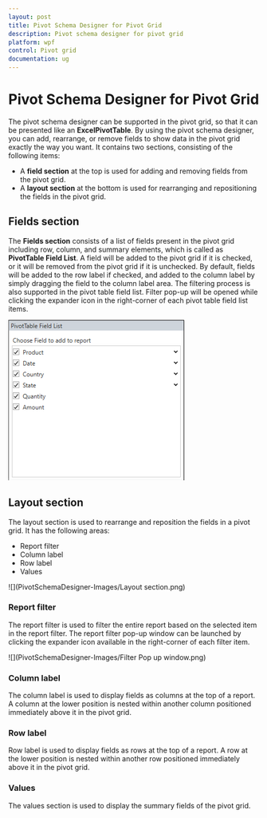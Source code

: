 ```yaml
---
layout: post
title: Pivot Schema Designer for Pivot Grid
description: Pivot schema designer for pivot grid
platform: wpf
control: Pivot grid
documentation: ug
---
```


# Pivot Schema Designer for Pivot Grid

The pivot schema designer can be supported in the pivot grid, so that it can be presented like an **ExcelPivotTable**. By using the pivot schema designer, you can add, rearrange, or remove fields to show data in the pivot grid exactly the way you want. It contains two sections, consisting of the following items:

* A **field section** at the top is used for adding and removing fields from the pivot grid.
* A **layout section** at the bottom is used for rearranging and repositioning the fields in the pivot grid.

## Fields section

The **Fields section** consists of a list of fields present in the pivot grid including row, column, and summary elements, which is called as **PivotTable Field List**. A field will be added to the pivot grid if it is checked, or it will be removed from the pivot grid if it is unchecked. By default, fields will be added to the row label if checked, and added to the column label by simply dragging the field to the column label area. The filtering process is also supported in the pivot table field list. Filter pop-up will be opened while clicking the expander icon in the right-corner of each pivot table field list items.

![FieldsSection](PivotSchemaDesigner-Images/FieldsSection.png)

## Layout section

The layout section is used to rearrange and reposition the fields in a pivot grid. It has the following areas:

* Report filter
* Column label
* Row label
* Values

![](PivotSchemaDesigner-Images/Layout section.png)

### Report filter

The report filter is used to filter the entire report based on the selected item in the report filter. The report filter pop-up window can be launched by clicking the expander icon available in the right-corner of each filter item.

![](PivotSchemaDesigner-Images/Filter Pop up window.png)

### Column label

The column label is used to display fields as columns at the top of a report. A column at the lower position is nested within another column positioned immediately above it in the pivot grid.

### Row label

Row label is used to display fields as rows at the top of a report. A row at the lower position is nested within another row positioned immediately above it in the pivot grid.

### Values

The values section is used to display the summary fields of the pivot grid.
